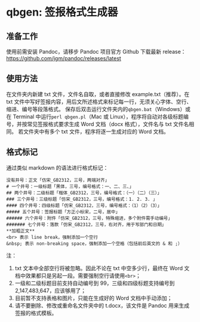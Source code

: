 # qbgen: 签报格式生成器

## 准备工作
使用前需安装 Pandoc，请移步 Pandoc 项目官方 Github 下载最新 release：
https://github.com/jgm/pandoc/releases/latest

## 使用方法
在文件夹内新建 txt 文件，文件名自取，或者直接修改 example.txt（推荐）。在 txt 文件中写好签报内容，用后文所述格式来标记每一行，无须关心字体、空行、缩进、编号等段落格式。
保存后双击运行文件夹内的`qbgen.bat`（Windows）或在 Terminal 中运行`perl qbgen.pl`（Mac 或 Linux），程序将自动对各级标题编号，并按常见签报格式要求生成 Word 文档（docx 格式），文件名与 txt 文件名相同。
若文件夹中有多个 txt 文件，程序将逐一生成对应的 Word 文档。

## 格式标记
通过类似 markdown 的语法进行格式标记：
```
没有井号：正文「仿宋_GB2312，三号，两端对齐」
# 一个井号：一级标题「黑体，三号，编号格式：一、二、三、」
## 两个井号：二级标题「楷体_GB2312，三号，编号格式：（一）（二）（三）」
### 三个井号：三级标题「仿宋_GB2312，三号，编号格式：1. 2. 3. 」
#### 四个井号：四级标题「仿宋_GB2312，三号，编号格式：（1）（2）（3）」
##### 五个井号：签报标题「方正小标宋，二号，居中」
###### 六个井号：附件「仿宋_GB2312，三号，特殊缩进，多个附件需手动编号」
####### 七个井号：落款「仿宋_GB2312，三号，右对齐，用于写部门和日期」
**加粗正文**
<br> 表示 line break，强制添加一个空行
&nbsp; 表示 non-breaking space，强制添加一个空格（包括前后英文的 & 和 ;）
```

注：
1. txt 文本中全部空行将被忽略。因此不论在 txt 中空多少行，最终在 Word 文档中效果都只是另起一段。需要强制空行请使用`<br>`；
2. 一级和二级标题目前支持自动编号到 99，三级和四级标题支持编号到 2,147,483,647，应该够用了；
3. 目前暂不支持表格和图片，只能在生成好的 Word 文档中手动添加；
4. 请不要删除、修改或重命名文件夹中的 t.docx，该文件是 Pandoc 用来生成签报的格式模板。
